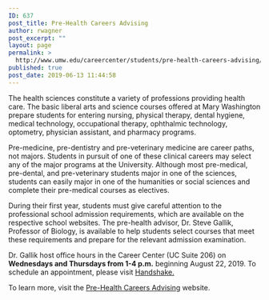 ```yaml
---
ID: 637
post_title: Pre-Health Careers Advising
author: rwagner
post_excerpt: ""
layout: page
permalink: >
  http://www.umw.edu/careercenter/students/pre-health-careers-advising/
published: true
post_date: 2019-06-13 11:44:58
---
```

The health sciences constitute a variety of professions providing health care. The basic liberal arts and science courses offered at Mary Washington prepare students for entering nursing, physical therapy, dental hygiene, medical technology, occupational therapy, ophthalmic technology, optometry, physician assistant, and pharmacy programs.

Pre-medicine, pre-dentistry and pre-veterinary medicine are career paths, not majors. Students in pursuit of one of these clinical careers may select any of the major programs at the University. Although most pre-medical, pre-dental, and pre-veterinary students major in one of the sciences, students can easily major in one of the humanities or social sciences and complete their pre-medical courses as electives.

During their first year, students must give careful attention to the professional school admission requirements, which are available on the respective school websites. The pre-health advisor, Dr. Steve Gallik, Professor of Biology, is available to help students select courses that meet these requirements and prepare for the relevant admission examination.

Dr. Gallik host office hours in the Career Center (UC Suite 206) on <strong>Wednesdays and Thursdays from 1-4 p.m.</strong> beginning August 22, 2019. To schedule an appointment, please visit <a href="https://umw.joinhandshake.com/login?requested_authentication_method=standard">Handshake.</a>

To learn more, visit the <a href="https://cas.umw.edu/prehealth/">Pre-Health Careers Advising</a> website.

&nbsp;
